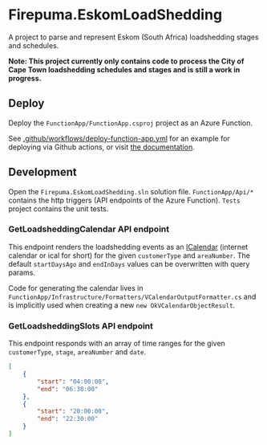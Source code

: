 # Firepuma.EskomLoadShedding

A project to parse and represent Eskom (South Africa) loadshedding stages and schedules.

**Note: This project currently only contains code to process the City of Cape Town loadshedding schedules and stages and is still a work in progress.**

## Deploy

Deploy the `FunctionApp/FunctionApp.csproj` project as an Azure Function.

See [.github/workflows/deploy-function-app.yml](.github/workflows/deploy-function-app.yml) for an example for deploying via Github actions, or visit [the documentation](https://docs.microsoft.com/en-us/azure/azure-functions/functions-how-to-github-actions?tabs=dotnet).

## Development

Open the `Firepuma.EskomLoadShedding.sln` solution file. `FunctionApp/Api/*` contains the http triggers (API endpoints of the Azure Function). `Tests` project contains the unit tests.

### GetLoadsheddingCalendar API endpoint

This endpoint renders the loadshedding events as an [ICalendar](https://datatracker.ietf.org/doc/html/rfc5545) (internet calendar or ical for short) for the given `customerType` and `areaNumber`. The default `startDaysAgo` and `endInDays` values can be overwritten with query params.

Code for generating the calendar lives in `FunctionApp/Infrastructure/Formatters/VCalendarOutputFormatter.cs` and is implicitly used when creating a new `new OkVCalendarObjectResult`.

### GetLoadsheddingSlots API endpoint

This endpoint responds with an array of time ranges for the given `customerType`, `stage`, `areaNumber` and `date`.

```json
[
	{
		"start": "04:00:00",
		"end": "06:30:00"
	},
	{
		"start": "20:00:00",
		"end": "22:30:00"
	}
]
```